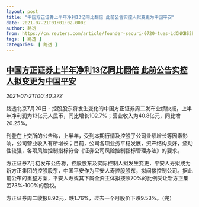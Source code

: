 ```yaml
---
layout: post
title: "中国方正证券上半年净利13亿同比翻倍 此前公告实控人拟变更为中国平安"
date: 2021-07-21T01:01:02.000Z
author: 路透
from: https://cn.reuters.com/article/founder-securi-0720-tues-idCNKBS2ER01M
tags: [ 路透 ]
categories: [ 路透 ]
---
```

<!--1626829262000-->
[中国方正证券上半年净利13亿同比翻倍 此前公告实控人拟变更为中国平安](https://cn.reuters.com/article/founder-securi-0720-tues-idCNKBS2ER01M)
------

<div>
<div><i>2021-07-21T00:40:27Z</i></div><p>路透北京7月20日 - 控股股东将发生变化的中国方正证券周二发布业绩快报，上半年净利润为13亿元人民币，同比增长102.7%；营业收入为40.8亿元，同比增20.25%。</p><p>刊登在上交所的公告称，上半年，受到本期行情及控股子公司业绩增长等因素影响，公司营业收入有所增长；目前，公司各项业务平稳发展，资产结构良好，流动性较强，各项风险控制指标符合《证券公司风险控制指标管理办法》的要求。</p><p>方正证券7月初发布公告称，控股股东及实际控制人拟发生变更，平安人寿拟成为新方正集团的控股股东，中国平安作为平安人寿控股股东，拟间接控制公司。据此前公布的重整方案，平安人寿或其下属全资主体拟按照70%的比例受让新方正集团73%-100%的股权。</p><p>方正证券周二收报8.92元，跌1.76%，过去一个月股价下跌9.53%。（完）</p>
</div>
